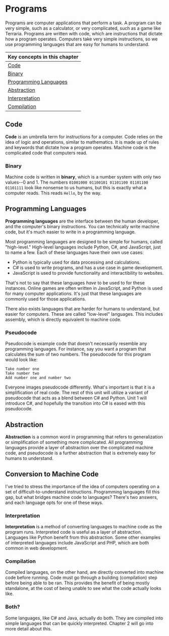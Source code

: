 # Programs

Programs are computer applications that perform a task. A program can be very simple, such as a calculator, or very complicated, such as a game like Terraria. Programs are written with code, which are instructions that dictate how a program operates. Computers take very simple instructions, so we use programming languages that are easy for humans to understand.

| Key concepts in this chapter
| -
| [Code](#k-code)
| [Binary](#k-binary)
| [Programming Languages](#k-languages)
| [Abstraction](#k-abstraction)
| [Interpretation](#k-interpretation)
| [Compilation](#k-compilation)

## Code

<span id="k-code">**Code** is an umbrella term for instructions for a computer</span>. Code relies on the idea of logic and operations, similar to mathematics. It is made up of rules and keywords that dictate how a program operates. Machine code is the complicated code that computers read.

### Binary

<span id="k-binary">Machine code is written in **binary**, which is a number system with only two values--0 and 1</span>. The numbers `01001000 01100101 01101100 01101100 01101111` look like nonsense to us humans, but this is exactly what a computer reads. This reads `Hello`, by the way.

## Programming Languages

<span id="k-languages">**Programming languages** are the interface between the human developer, and the computer's binary instructions</span>. You can technically write machine code, but it's much easier to write in a programming language.

Most programming languages are designed to be simple for humans, called "high-level." High-level languages include Python, C#, and JavaScript, just to name a few. Each of these languages have their own use cases:

- Python is typically used for data processing and calculations.
- C# is used to write programs, and has a use case in game development.
- JavaScript is used to provide functionality and interactibility to websites.

That's not to say that these languages _have_ to be used to for these instances. Online games are often written in JavaScript, and Python is used for many computer applications. It's just that these languages are commonly used for those applications.

There also exists languages that are harder for humans to understand, but easier for computers. These are called "low-level" languages. This includes assembly, which is directly equivalent to machine code.

### Pseudocode

Pseudocode is example code that doesn't necessarily resemble any programming languages. For instance, say you want a program that calculates the sum of two numbers. The pseudocode for this program would look like:

```
Take number one
Take number two
Add number one and number two
```

Everyone images pseudocode differently. What's important is that it is a simplification of real code. The rest of this unit will utilize a variant of pseudocode that acts as a blend between C# and Python. Unit 1 will introduce C#, and hopefully the transition into C# is eased with this pseudocode.

## Abstraction

<span id="k-abstraction">**Abstraction** is a common word in programming that refers to generalization or simplification of something more complicated</span>. All programming languages provide a layer of abstraction over the complicated machine code, and pseudocode is a further abstraction that is extremely easy for humans to understand.

## Conversion to Machine Code

I've tried to stress the importance of the idea of computers operating on a set of difficult-to-understand instructions. Programming languages fill this gap, but what bridges machine code to languages? There's two answers, and each language opts for one of these ways.

### Interpretation

<span id="interpretation">**Interpretation** is a method of converting languages to machine code as the program runs</span>. Interpreted code is useful as a layer of abstraction. Languages like Python benefit from this abstraction. Some other examples of interpreted languages include JavaScript and PHP, which are both common in web development.

### Compilation

<span id="k-compilation">Compiled languages, on the other hand, are directly converted into machine code before running</span>. Code must go through a building (compilation) step before being able to be ran. This provides the benefit of being mostly standalone, at the cost of being unable to see what the code actually looks like.

### Both?

Some languages, like C# and Java, actually do both. They are compiled into simple languages that can be quickly interpreted. Chapter 2 will go into more detail about this.